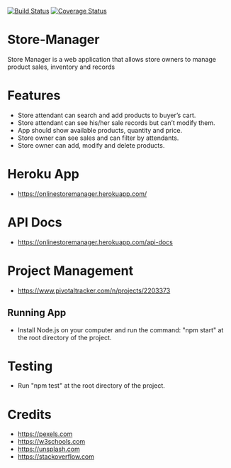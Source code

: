 [![Build Status](https://travis-ci.com/rajeman/Store-Manager-Frontend.svg?branch=chore-separate-react)](https://travis-ci.com/rajeman/Store-Manager-Frontend)
[![Coverage Status](https://coveralls.io/repos/github/rajeman/Store-Manager-Frontend/badge.svg?branch=develop)](https://coveralls.io/github/rajeman/Store-Manager-Frontend?branch=develop)

# Store-Manager
Store Manager is a web application that allows store owners to manage product sales, inventory and
records

# Features
* Store attendant can search and add products to buyer’s cart.
* Store attendant can see his/her sale records but can’t modify them.
* App should show available products, quantity and price.
* Store owner can see sales and can filter by attendants.
* Store owner can add, modify and delete products.

# Heroku App
* https://onlinestoremanager.herokuapp.com/

# API Docs
* https://onlinestoremanager.herokuapp.com/api-docs

# Project Management
* https://www.pivotaltracker.com/n/projects/2203373

## Running App
* Install Node.js on your computer and run the command: "npm start" at the root directory of the project.
# Testing
* Run "npm test" at the root directory of the project.

# Credits
* https://pexels.com
* https://w3schools.com
* https://unsplash.com
* https://stackoverflow.com



